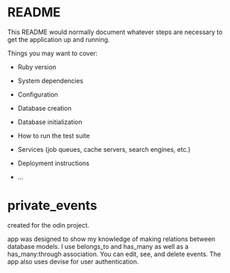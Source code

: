 # README

This README would normally document whatever steps are necessary to get the
application up and running.

Things you may want to cover:

* Ruby version

* System dependencies

* Configuration

* Database creation

* Database initialization

* How to run the test suite

* Services (job queues, cache servers, search engines, etc.)

* Deployment instructions

* ...
# private_events

created for the odin project.

app was designed to show my knowledge of making relations between database models. I use belongs_to and has_many as well as a has_many:through association. You can edit, see, and delete events. The app also uses devise for user authentication.